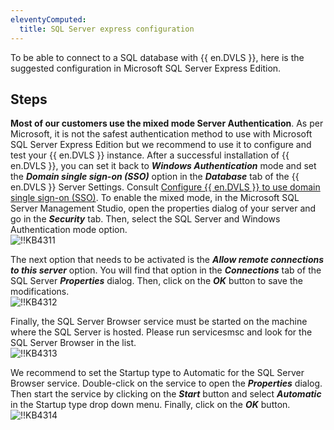 ```yaml
---
eleventyComputed:
  title: SQL Server express configuration
---
```

To be able to connect to a SQL database with {{ en.DVLS }}, here is the suggested configuration in Microsoft SQL Server Express Edition.

## Steps

**Most of our customers use the mixed mode Server Authentication**. As per Microsoft, it is not the safest authentication method to use with Microsoft SQL Server Express Edition but we recommend to use it to configure and test your {{ en.DVLS }} instance. After a successful installation of {{ en.DVLS }}, you can set it back to ***Windows Authentication*** mode and set the ***Domain single sign-on (SSO)*** option in the ***Database*** tab of the {{ en.DVLS }} Server Settings. Consult [Configure {{ en.DVLS }} to use domain single sign-on (SSO)](/kb/devolutions-server/how-to-articles/configure-server-use-domain-sso/). To enable the mixed mode, in the Microsoft SQL Server Management Studio, open the properties dialog of your server and go in the ***Security*** tab. Then, select the SQL Server and Windows Authentication mode option.  
![!!KB4311](https://webdevolutions.azureedge.net/docs/en/kb/KB4311.png)  

The next option that needs to be activated is the ***Allow remote connections to this server*** option. You will find that option in the ***Connections*** tab of the SQL Server ***Properties*** dialog. Then, click on the ***OK*** button to save the modifications.  
![!!KB4312](https://webdevolutions.azureedge.net/docs/en/kb/KB4312.png)  

Finally, the SQL Server Browser service must be started on the machine where the SQL Server is hosted. Please run servicesmsc and look for the SQL Server Browser in the list.  
![!!KB4313](https://webdevolutions.azureedge.net/docs/en/kb/KB4313.png)  

We recommend to set the Startup type to Automatic for the SQL Server Browser service. Double-click on the service to open the ***Properties*** dialog. Then start the service by clicking on the ***Start*** button and select ***Automatic*** in the Startup type drop down menu. Finally, click on the ***OK*** button.  
![!!KB4314](https://webdevolutions.azureedge.net/docs/en/kb/KB4314.png)
